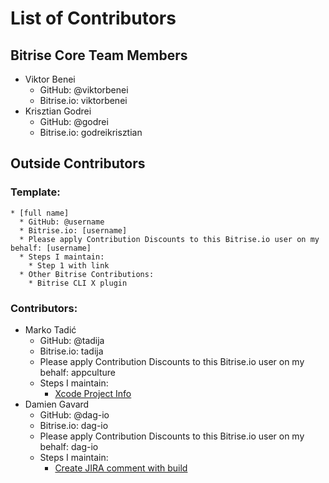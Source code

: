# List of Contributors

## Bitrise Core Team Members

* Viktor Benei
  * GitHub: @viktorbenei
  * Bitrise.io: viktorbenei
* Krisztian Godrei
  * GitHub: @godrei
  * Bitrise.io: godreikrisztian

## Outside Contributors

### Template:

```
* [full name]
  * GitHub: @username
  * Bitrise.io: [username]
  * Please apply Contribution Discounts to this Bitrise.io user on my behalf: [username]
  * Steps I maintain:
    * Step 1 with link
  * Other Bitrise Contributions:
    * Bitrise CLI X plugin
```

### Contributors:

* Marko Tadić
  * GitHub: @tadija
  * Bitrise.io: tadija
  * Please apply Contribution Discounts to this Bitrise.io user on my behalf: appculture
  * Steps I maintain:
    * [Xcode Project Info](https://github.com/tadija/bitrise-step-xcode-project-info)
* Damien Gavard
  * GitHub: @dag-io
  * Bitrise.io: dag-io
  * Please apply Contribution Discounts to this Bitrise.io user on my behalf: dag-io
  * Steps I maintain:
    * [Create JIRA comment with build](https://github.com/dag-io/post-jira-comment-with-build-details-step.git)
